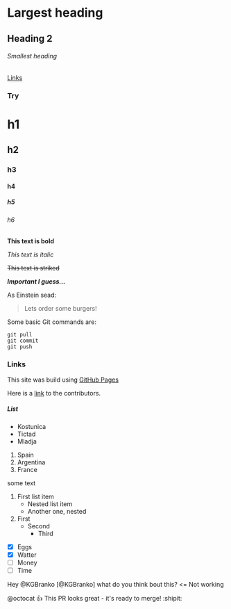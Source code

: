 # Largest heading
## Heading 2
###### Smallest heading

[Links](#links)

### Try

# h1
## h2
### h3
#### h4
##### h5
###### h6

**This text is bold**

*This text is italic*

~~This text is striked~~

***Important I guess...***

As Einstein sead:
> Lets order some burgers!

Some basic Git commands are:
```
git pull
git commit
git push
```

### Links
This site was build using [GitHub Pages](https://pages.github.com)

Here is a [link](/others/contributors.html) to the contributors.

##### List
- Kostunica
- Tictad
- Mladja

1. Spain
2. Argentina
3. France

some text

1. First list item
    - Nested list item
    - Another one, nested
1. First
    - Second
        - Third

- [x] Eggs
- [x] Watter
- [ ] Money
- [ ] Time

Hey @KGBranko [@KGBranko] what do you think bout this? <= Not working

@octocat :+1: This PR looks great - it's ready to merge! :shipit:

